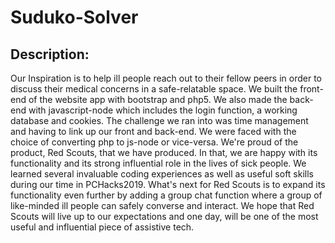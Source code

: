 # Suduko-Solver

## Description:
Our Inspiration is to help ill people reach out to their fellow peers in order to discuss their medical concerns in a safe-relatable space. We built the front-end of the website app with bootstrap and php5. We also made the back-end with javascript-node which includes the login function, a working database and cookies. The challenge we ran into was time management and having to link up our front and back-end. We were faced with the choice of converting php to js-node or vice-versa. We're proud of the product, Red Scouts, that we have produced. In that, we are happy with its functionality and its strong influential role in the lives of sick people. We learned several invaluable coding experiences as well as useful soft skills during our time in PCHacks2019. What's next for Red Scouts is to expand its functionality even further by adding a group chat function where a group of like-minded ill people can safely converse and interact. We hope that Red Scouts will live up to our expectations and one day, will be one of the most useful and influential piece of assistive tech.
